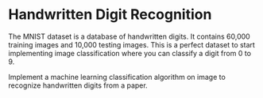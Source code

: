 # Handwritten Digit Recognition

The MNIST dataset is a database of handwritten digits. It contains 60,000 training images and 10,000 testing images. This is a perfect dataset to start implementing image classification where you can classify a digit from 0 to 9.

Implement a machine learning classification algorithm on image to recognize handwritten digits from a paper.